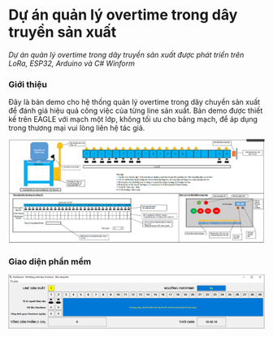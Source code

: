 # Dự án quản lý overtime trong dây truyền sản xuất
*Dự án quản lý overtime trong dây truyền sản xuất được phát triển trên LoRa, ESP32, Arduino và C# Winform*

### Giới thiệu
Đây là bản demo cho hệ thống quản lý overtime trong dây chuyền sản xuất để đánh giá hiệu quả công việc của từng line sản xuất.
Bản demo được thiết kế trên EAGLE với mạch một lớp, không tối ưu cho bảng mạch, để áp dụng trong thương mại vui lòng liên hệ tác giả.

![Dự án quản lý overtime trong dây truyền sản xuất](images/image-01.png)

### Giao diện phần mềm

![Dự án quản lý overtime trong dây truyền sản xuất](images/image-02.png)
